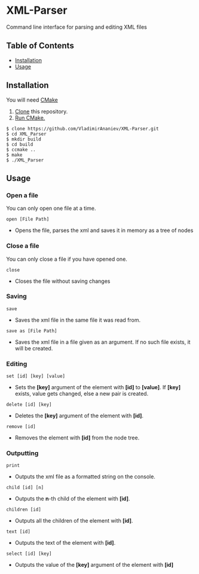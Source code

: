 # XML-Parser
Command line interface for parsing and editing XML files

## Table of Contents

- [Installation](#installation)
- [Usage](#usage)

## Installation
You will need [CMake](https://cmake.org/)

1. [Clone](https://help.github.com/articles/cloning-a-repository/) this repository.
2. [Run CMake.](https://cmake.org/runningcmake/)

`````
$ clone https://github.com/VladimirAnaniev/XML-Parser.git
$ cd XML_Parser
$ mkdir build
$ cd build
$ ccmake ..
$ make
$ ./XML_Parser
`````

## Usage
### Open a file
You can only open one file at a time.

``open [File Path]``
- Opens the file, parses the xml and saves it in memory as a tree of nodes

### Close a file
You can only close a file if you have opened one.

``close``
- Closes the file without saving changes

### Saving
``save``
- Saves the xml file in the same file it was read from.

``save as [File Path]``
- Saves the xml file in a file given as an argument. If no such file exists, it will be created.

### Editing
``set [id] [key] [value]``
- Sets the **[key]** argument of the element with **[id]** to **[value]**.
If **[key]** exists, value gets changed, else a new pair is created.

``delete [id] [key]``
- Deletes the **[key]** argument of the element with **[id]**.

``remove [id]``
- Removes the element with **[id]** from the node tree.

### Outputting
``print``
- Outputs the xml file as a formatted string on the console.

``child [id] [n]``
- Outputs the **n**-th child of the element with **[id]**.

``children [id]``
- Outputs all the children of the element with **[id]**.

``text [id]``
- Outputs the text of the element with **[id]**.

``select [id] [key]``
- Outputs the value of the **[key]** argument of the element with **[id]**

